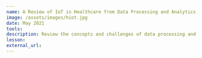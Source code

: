 ```yaml
---
name: A Review of IoT in Healthcare from Data Processing and Analytics Perspectives
image: /assets/images/hiot.jpg
date: May 2021
tools: 
description: Review the concepts and challenges of data processing and analysis in HIoT (from IoT devices (mist) to cloud)
lesson: 
external_url: 
---
```

